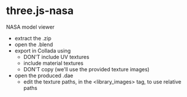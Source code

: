 
three.js-nasa
=============

NASA model viewer

 - extract the .zip
 - open the .blend
 - export in Collada using
   - DON'T include UV textures
   - include material textures
   - DON'T copy (we'll use the provided texture images)
 - open the produced .dae
   - edit the texture paths, in the <library_images> tag, to use relative paths